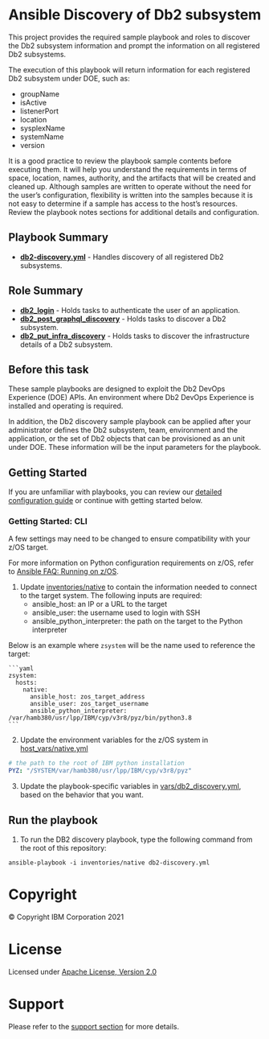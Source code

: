 # Ansible Discovery of Db2 subsystem

This project provides the required sample playbook and roles to discover the Db2 subsystem information and prompt the information on all registered Db2 subsystems.

The execution of this playbook will return information for each registered Db2 subsystem under DOE, such as:
- groupName
- isActive
- listenerPort
- location
- sysplexName
- systemName
- version

It is a good practice to review the playbook sample contents before executing
them. It will help you understand the requirements in terms of space, location,
names, authority, and the artifacts that will be created and cleaned up.
Although samples are written to operate without the need for the user’s
configuration, flexibility is written into the samples because it is not easy
to determine if a sample has access to the host’s resources. Review the
playbook notes sections for additional details and configuration.

## Playbook Summary

- [**db2-discovery.yml**](db2-discovery.yml) - Handles discovery of all registered Db2 subsystems.

## Role Summary

- [**db2_login**](roles/db2_login/README.md) - Holds tasks to authenticate the user of an application.
- [**db2_post_graphql_discovery**](roles/db2_post_graphql_discovery/README.md) - Holds tasks to discover a Db2 subsystem.
- [**db2_put_infra_discovery**](roles/db2_put_infra_discovery/README.md) - Holds tasks to discover the infrastructure details of a Db2 subsystem.

## Before this task

These sample playbooks are designed to exploit the Db2 DevOps Experience (DOE) APIs. An environment where Db2 DevOps Experience is installed and operating is required.

In addition, the Db2 discovery sample playbook can be applied after your administrator defines the Db2 subsystem, team, environment and the application, or the set of Db2 objects that can be provisioned as an unit under DOE. These information will be the input parameters for the playbook.

## Getting Started

If you are unfamiliar with playbooks, you can review our
[detailed configuration guide](https://github.com/IBM/z_ansible_collections_samples/blob/master/docs/share/zos_core/configuration_guide.md) or
continue with getting started below.

### Getting Started: CLI

A few settings may need to be changed to ensure compatibility with your z/OS target.

For more information on Python configuration requirements on z/OS, refer to [Ansible FAQ: Running on z/OS](https://docs.ansible.com/ansible/latest/reference_appendices/faq.html).


1. Update [inventories/native](inventories/native) to contain the information needed to connect to the target system. The following inputs are required:
     * ansible_host: an IP or a URL to the target
     * ansible_user: the username used to login with SSH
     * ansible_python_interpreter: the path on the target to the Python interpreter

 Below is an example where `zsystem` will be the name used to reference the target:

    ```yaml
    zsystem:
      hosts:
        native:
          ansible_host: zos_target_address
          ansible_user: zos_target_username
          ansible_python_interpreter: /var/hamb380/usr/lpp/IBM/cyp/v3r8/pyz/bin/python3.8
    ```

2. Update the environment variables for the z/OS system in [host_vars/native.yml](host_vars/native.yml)

  ```yaml
  # the path to the root of IBM python installation
  PYZ: "/SYSTEM/var/hamb380/usr/lpp/IBM/cyp/v3r8/pyz"

  ```

3. Update the playbook-specific variables in [vars/db2_discovery.yml](vars/db2_discovery.yml), based on the behavior that you want.


## Run the playbook

1. To run the DB2 discovery playbook, type the following command from the root of this repository:

  `ansible-playbook -i inventories/native db2-discovery.yml`


# Copyright

© Copyright IBM Corporation 2021

# License

Licensed under [Apache License,
Version 2.0](https://opensource.org/licenses/Apache-2.0)

# Support

Please refer to the [support section](https://github.com/IBM/z_ansible_collections_samples/blob/master/README.md#support) for more
details.
